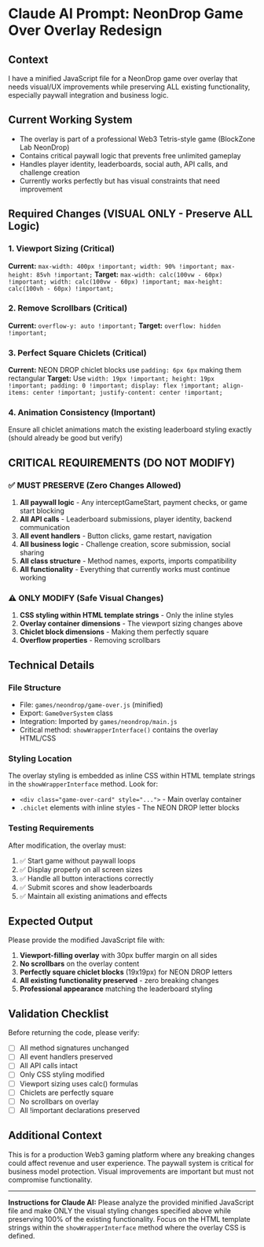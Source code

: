 # Claude AI Prompt: NeonDrop Game Over Overlay Redesign

## Context
I have a minified JavaScript file for a NeonDrop game over overlay that needs visual/UX improvements while preserving ALL existing functionality, especially paywall integration and business logic.

## Current Working System
- The overlay is part of a professional Web3 Tetris-style game (BlockZone Lab NeonDrop)
- Contains critical paywall logic that prevents free unlimited gameplay
- Handles player identity, leaderboards, social auth, API calls, and challenge creation
- Currently works perfectly but has visual constraints that need improvement

## Required Changes (VISUAL ONLY - Preserve ALL Logic)

### 1. Viewport Sizing (Critical)
**Current:** `max-width: 400px !important; width: 90% !important; max-height: 85vh !important;`
**Target:** `max-width: calc(100vw - 60px) !important; width: calc(100vw - 60px) !important; max-height: calc(100vh - 60px) !important;`

### 2. Remove Scrollbars (Critical)
**Current:** `overflow-y: auto !important;`
**Target:** `overflow: hidden !important;`

### 3. Perfect Square Chiclets (Critical)
**Current:** NEON DROP chiclet blocks use `padding: 6px 6px` making them rectangular
**Target:** Use `width: 19px !important; height: 19px !important; padding: 0 !important; display: flex !important; align-items: center !important; justify-content: center !important;`

### 4. Animation Consistency (Important)
Ensure all chiclet animations match the existing leaderboard styling exactly (should already be good but verify)

## CRITICAL REQUIREMENTS (DO NOT MODIFY)

### ✅ MUST PRESERVE (Zero Changes Allowed)
1. **All paywall logic** - Any interceptGameStart, payment checks, or game start blocking
2. **All API calls** - Leaderboard submissions, player identity, backend communication
3. **All event handlers** - Button clicks, game restart, navigation
4. **All business logic** - Challenge creation, score submission, social sharing
5. **All class structure** - Method names, exports, imports compatibility
6. **All functionality** - Everything that currently works must continue working

### ⚠️ ONLY MODIFY (Safe Visual Changes)
1. **CSS styling within HTML template strings** - Only the inline styles
2. **Overlay container dimensions** - The viewport sizing changes above
3. **Chiclet block dimensions** - Making them perfectly square
4. **Overflow properties** - Removing scrollbars

## Technical Details

### File Structure
- File: `games/neondrop/game-over.js` (minified)
- Export: `GameOverSystem` class
- Integration: Imported by `games/neondrop/main.js`
- Critical method: `showWrapperInterface()` contains the overlay HTML/CSS

### Styling Location
The overlay styling is embedded as inline CSS within HTML template strings in the `showWrapperInterface` method. Look for:
- `<div class="game-over-card" style="...">` - Main overlay container
- `.chiclet` elements with inline styles - The NEON DROP letter blocks

### Testing Requirements
After modification, the overlay must:
1. ✅ Start game without paywall loops
2. ✅ Display properly on all screen sizes
3. ✅ Handle all button interactions correctly
4. ✅ Submit scores and show leaderboards
5. ✅ Maintain all existing animations and effects

## Expected Output
Please provide the modified JavaScript file with:
1. **Viewport-filling overlay** with 30px buffer margin on all sides
2. **No scrollbars** on the overlay content
3. **Perfectly square chiclet blocks** (19x19px) for NEON DROP letters
4. **All existing functionality preserved** - zero breaking changes
5. **Professional appearance** matching the leaderboard styling

## Validation Checklist
Before returning the code, please verify:
- [ ] All method signatures unchanged
- [ ] All event handlers preserved
- [ ] All API calls intact
- [ ] Only CSS styling modified
- [ ] Viewport sizing uses calc() formulas
- [ ] Chiclets are perfectly square
- [ ] No scrollbars on overlay
- [ ] All !important declarations preserved

## Additional Context
This is for a production Web3 gaming platform where any breaking changes could affect revenue and user experience. The paywall system is critical for business model protection. Visual improvements are important but must not compromise functionality.

---

**Instructions for Claude AI:**
Please analyze the provided minified JavaScript file and make ONLY the visual styling changes specified above while preserving 100% of the existing functionality. Focus on the HTML template strings within the `showWrapperInterface` method where the overlay CSS is defined.
